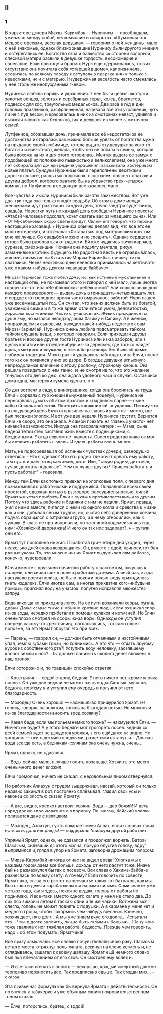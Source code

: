 ## II

### 1

В характере дочери Мирзы-Каримбая — Нуринисы — преобладали, уживаясь между собой, легкомыслие и коварство.
«Шумливая что мешок с орехами, веселая девушка», — говорили о ней женщины, мало с ней знакомые, однако близко знавшие Нуринису были другого мнения и остерегались ее.
Богатство отца и баловство со стороны вздорной, спесивой матери развили в девушке гордость, высокомерие и своеволие.
Если при отце и братьях Нури еще сдерживалась, то в их отсутствие она почитала себя «старшей в доме», капризничала, ссорилась по всякому поводу и вступала в пререкания не только с невестками, но и с матерью.
Неудержимая веселость часто сменялась у нее столь же необузданным гневом.

Нуриниса любила наряды и украшения.
У нее были целые шкатулки золотых венцов, золотых и серебряных серьг, колец, браслетов, подвесок для кос, треугольных медальонов.
Два раза в год в дни годовых праздников, расфранченная, надевала все эти украшения, чуть ли не с пуд весом, и красовалась в них на смотринах невест, удивляя и вызывая зависть как бедняков, так и девушек из менее зажиточных семей.

Лутфиниса, обожавшая дочь, принимала все её недостатки за ее достоинства и старалась как можно больше урвать от богатства мужа на приданое своей любимице, хотела выдать эту девушку за кого-то богатого и известного, желала, чтобы она не попала в семью, которая была похожа на их и для этого готовилась.
Мечтая выдать ее замуж с подобающей их положению пышностью и великолепием, она уже много лет собирала для дочери редкие украшения, заказывала мастерицам новые платья.
Сундуки Нуринисы были переполнены десятками дорогих сюзане, расшитых подстилок, простыней, поясных платков и другим добром, которого хватило бы на убранство трех-четырех комнат, но Лутфинисе и ее дочери все казалось мало.

Все чувства и мысли Нуринисы были заняты замужеством.
Вот уже два-три года она только и ждёт свадьбу.
Об этом в доме между женщинами идут разговоры каждый день, точно завдтра будет никях, свадьба.
Невестки чуть не каждый день сообщали Нуринисе новость:
«Атабай человека подослал, хочет сватать вас за младшего сына».
Или:
«От Мусабековых скоро сваты придут.
Салим ага говорит, что парень настоящий красавец!..» Нуриниса обычно делала вид, что все это ее мало интересует, и отвечала:
«Оставаться под материнским крылом мне же лучше.
Со свадьбой можно и не спешить».
Однако сердце ее готово было разорваться от радости.
Ей уже чудились звуки карнаев, сурнаев, смех женщин.
Ночами она подолгу мечтала, рисуя заманчивые картины будущего.
Но радостная весть не оправдывалась, женихи, несмотря на богатство Мирзы-Каримбая, почему-то не сватались.
Через несколько дней невестки принимались нашептывать уже о каком-нибудь другом «красавце байбаче»…

Мирза-Каримбай тоже любил дочь, но, как истинный мусульманин и настоящий отец, не показывал этого и говорил с ней мало, лишь иногда говоря что-то типа «Верблюжонок-ребёнок мой".
Бай хорошо знал: долг каждого правоверного — выдать дочь в тринадцать-четырнадцать лет, и сердце его последнее время часто омрачалось заботой: Нури пошел уже восемнадцатый год.
Он считал, что жених должен быть из богатой, уважаемой семьи и в то же время отличаться умом, деловитостью, хорошим воспитанием.
Часто случалось так.
Жених приходился по душе ему, но казался неподходящим Хакиму и Салиму.
А в женихе, понравившемся сыновьям, находил какой-нибудь недостаток сам Мирза-Каримбай.
Нуриниса очень любила подсматривать тайком, тайком слушать вещи, о которых говорили.
Если приходили друзья братьев и вообще другие гости Нуриниса или из-за заборов, или в щелку калитки или откуда-нибудь из-за деревьев, где только найдет щель, смотрела и слушала, о чём шёл разговор.
Это была её самая любимая традиция.
Много раз ей удавалось наблюдать и за Ёлчи, после того как он появился у них во дворе.
В сердце девушки вспыхнуло непреодолимое влечение к этому рослому, стройному юноше.
Она решила повидаться с ним тайно.
И не смотря на то, что это желание тянулось ото дня ко дню, она ждала удобного часа и случая.
Оставшись дома одна, мастерски сумела сделать это.

Со дня встречи в саду, в винограднике, когда она бросилась на грудь Ёлчи и сорвала с губ юноши вынужденный поцелуй, Нуриниса не переставала думать об этом простом и стыдливом парне — сыне забытой сельской тетки.
Повторить свидание ей не удалось.
Потому что на следующий день Ёлчи отправился на главный участок - место, где был посажен хлопок.
И вот уже две недели Нуриниса грустит.
Вернется Ёлчи не скоро, это она знала.
А самой поехать на главный участок нет никакой возможности.
Иногда она говорила матери:
— Мама, сына бедной тетки отец заставил жить вместе с поденщиками, с бездомными.
У отца совсем нет жалости.
Своего родственника он мог бы оставить работать и здесь.
И здесь работы очень много...

Мать, не подозревавшая об истинных чувствах дочери, равнодушно ответила: - Что я сделаю?
Это его родня, где хочет давать ему работу, там пусть и даёт, отец сам знает, дитя.
Или, "такую родню, дитя мое, лучше держать подальше".
Чем он лучше других?
Пришел работать и пусть работает" - говорила.

Между тем Ёлчи как только приехал на хлопковые поля, с первого дня познакомился с работниками и подружился.
Понравился всем своей простотой, сдержанностью в разговоре, рассудительностью, силой.
Ярмат же хотел прибрать Ёлчи к рукам и противопоставить его другим.
Потому что здесь рабочие и бедняки с ним не ладили.
Ярмат, правда, жил с ними вместе, питался с ними из одного котла и средства к жизни, как и они, добывал своим трудом, но, считая себя доверенным хозяина, подчас обращался с батраками грубо, и к нему относились, как к чужаку.
В глаза не противоречили, но за спиной подсмеивались над ним:
«Хозяйский дворняжка!
И чего он так нос задирает?..» - ругали они его.

Ярмат тут постоянно не жил.
Поработав три-четыре дня уходил, через несколько дней снова возвращался.
Он, вместе с едой, приносил от бая разные указы.
То, что многие из них Ярмат выдумывал сам рабочие, конечно, чувствовали.

Юлчи вместе с друзьями начинали работу с рассветом, покушав в полдень, они снова шли в поле и работали дотемна.
А иной раз, когда наступало время полива, не было покоя и ночью: воду приходилось гнать издалека.
Ёлчи иногда сам, а иногда прихватив кого-нибудь на помощь, пригонял воду на участок, попутно исправляя множество запруд.

Вода никогда не приходила легко.
На ее пути возникали ссоры, ругань, драки.
Даже самые тихие и обычно кроткие люди, если возникал спор из-за воды, нередко прибегали к помощи кулаков и кетменей.
Но Ёлчи очень плохо смотрел на ссоры из-за воды.
Однажды он уступил очередь какому-то крестьянину, согласившись, что сам польет попозже, за это Ярмат обругал его при всех:

— Парень, — говорил он, — должен быть отчаянным и настойчивым: упал, землю зубами грызи, но поднимись.
А это что — отдать другому кусок из собственного рта?!
Уступить воду человеку, засеявшему клочок земли с нос?..
Ты должен понимать сколько денег вложено в наш хлопок!

Ёлчи осторожно и, по традиции, спокойно ответил:

— Крестьянин — седой старик, бедняк.
У него ничего нет, кроме клочка посева.
Он уже две недели не может взять воды.
Сколько мучался, бедняга, поэтому я и уступил ему очередь и получил от него благодарность.

— Молодец!
Очень хорошо! — насмешливо прищурился Ярмат.
Не гонись, говорят, за золотом, гонись за благодарностью.
Но можно ли из-за благодарности наносить вред хозяину?

— Какая беда, если мы польем немного позже? — нахмурился Ёлчи.
— Ничего не будет!
А у этого бедняги мог прогореть посев.
Бедняк со всей семьей ждет не дождется урожая, а его ещё даже не видно.
Не уродится — они с детьми голодными, раздетыми останутся...
Для нас вода всегда есть, а беднякам-селянам она очень нужна, очень...

Ярмат, однако, не сдавался.

— Воды сейчас мало, и лучше полить пораньше.
Хозяин в это место очень много денег вложил.

Ёлчи промолчал, ничего не сказал, с недовольным лицом отвернулся.

Но работник Алиахун с трудом выдерживал, насвай, который он только недавно закинул в рот, постоянно сплёвывал, гладил свои усы и наконец со злостью сказал Ярмату:

— А вас, видно, крепко настроил хозяин.
Вода — дар божий!
И весь народ должен пользоваться ею поровну.
По-моему, байский хлопок поливается даже с излишком.

— Молодец, Алиахун, пусть покарает меня Аллах, если в словах твоих есть хоть доля неправды! — поддержал Алиахуна другой работник.

Упрямый Ярмат, однако, не сдавался и продолжал ворчать.
Батрак Шакасым, сидевший до этого молча, понуро опустив голову, вдруг выпрямился и, глядя в упор на Ярмата, заговорил дрожащим голосом:

— Мирза-Каримбай никогда от нас не видел вреда!
Хлопка мы с каждым годом даем все больше, доходы от него растут тоже.
Иначе бай не размахнулся бы так с посевом.
Вон слава о Хакиме-байбаче разнеслась по всему свету.
А почему?
Если говорить по совести, Ярмат-ака, слава его растет на несчастье таких вот батраков, как мы.
Вся слава и деньги зарабатываются нашими силами.
Сами знаете, уже четыре года, как я здесь, покоя не ведаю, головы от работы не поднимаю.
И все-таки вместо одного халата у меня не стало два.
До сих пор зимой и летом я таскаю одни и те же чарики.
Вот жена моя слегла, головы не может поднять с подушки.
А в кармане у меня нет и медного гроша, чтобы покормить чем-нибудь вкусным.
Конечно, хозяин даст, но в долг…
А мы уже знаем вкус его долга...
Испытали это...
Чем в долги залезать, лучше быть голыми и босыми...
Жену мою тоже свалила с ног тяжёлая работа, бедность.
Прежде чем говорить, надо и об этом подумать, Ярмат-ака!

Все сразу замолчали.
Все словно почувствовали свою рану.
Шакасым встал с места, отряхнул полы халата, вскинул на плечо кетмень и, не оглядываясь, зашагал к своему шалашу.
Ярмат ещё немного словно был под впечатлением от его слов.
Он смотрел ему вслед и:

— И все-таки стенать и вопить — нехорошо, каждый смертный должен терпеливо переносить все.
Так предписано свыше.
Так создан мир… - сказал.

Эта привычная формула как бы вернула Ярмата к действительности.
Он потянулся к табакерке и уже обычным своим покровительственным тоном сказал:

— Ёлчи, поторопись, братец, с водой!
